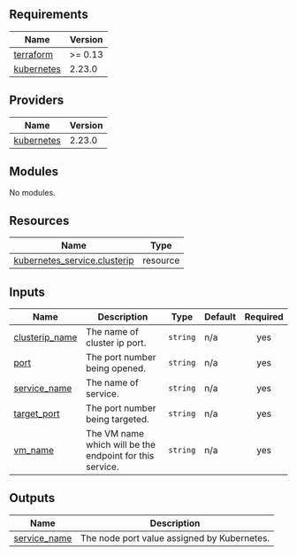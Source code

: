 <!-- BEGIN_TF_DOCS -->
## Requirements

| Name | Version |
|------|---------|
| <a name="requirement_terraform"></a> [terraform](#requirement\_terraform) | >= 0.13 |
| <a name="requirement_kubernetes"></a> [kubernetes](#requirement\_kubernetes) | 2.23.0 |

## Providers

| Name | Version |
|------|---------|
| <a name="provider_kubernetes"></a> [kubernetes](#provider\_kubernetes) | 2.23.0 |

## Modules

No modules.

## Resources

| Name | Type |
|------|------|
| [kubernetes_service.clusterip](https://registry.terraform.io/providers/hashicorp/kubernetes/2.23.0/docs/resources/service) | resource |

## Inputs

| Name | Description | Type | Default | Required |
|------|-------------|------|---------|:--------:|
| <a name="input_clusterip_name"></a> [clusterip\_name](#input\_clusterip\_name) | The name of cluster ip port. | `string` | n/a | yes |
| <a name="input_port"></a> [port](#input\_port) | The port number being opened. | `string` | n/a | yes |
| <a name="input_service_name"></a> [service\_name](#input\_service\_name) | The name of service. | `string` | n/a | yes |
| <a name="input_target_port"></a> [target\_port](#input\_target\_port) | The port number being targeted. | `string` | n/a | yes |
| <a name="input_vm_name"></a> [vm\_name](#input\_vm\_name) | The VM name which will be the endpoint for this service. | `string` | n/a | yes |

## Outputs

| Name | Description |
|------|-------------|
| <a name="output_service_name"></a> [service\_name](#output\_service\_name) | The node port value assigned by Kubernetes. |
<!-- END_TF_DOCS -->
